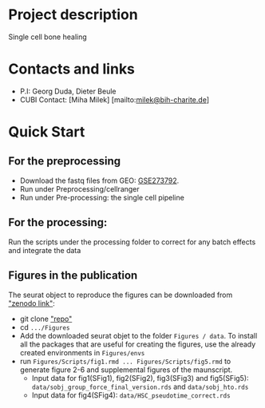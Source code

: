 # Project description
Single cell bone healing
# Contacts and links
- P.I: Georg Duda, Dieter Beule
- CUBI Contact: [Miha Milek] [mailto:milek@bih-charite.de]

# Quick Start
## For the preprocessing
- Download the fastq files from GEO: [GSE273792](https://www.ncbi.nlm.nih.gov/geo/query/acc.cgi?acc=GSE273792).
- Run under Preprocessing/cellranger
- Run under Pre-processing: the single cell pipeline

## For the processing:
Run the scripts under the processing folder to correct for any batch effects and integrate the data

## Figures in the publication
The seurat object to reproduce the figures can be downloaded from  ["zenodo link"](https://zenodo.org/uploads/13990107):

- git clone ["repo"](https://github.com/bihealth/Fracture-healing-and-aging-scSeq.git)
- cd `.../Figures`
- Add the downloaded seurat objet to the folder `Figures / data`. To install all the packages that are useful for creating the figures, use the already created environments in `Figures/envs`
- run `Figures/Scripts/fig1.rmd ... Figures/Scripts/fig5.rmd` to generate figure 2-6 and supplemental figures of the maunscript.
    - Input data for fig1(SFig1), fig2(SFig2), fig3(SFig3) and fig5(SFig5): `data/sobj_group_force_final_version.rds` and `data/sobj_hto.rds`
    - Input data for fig4(SFig4): `data/HSC_pseudotime_correct.rds`
  
    

